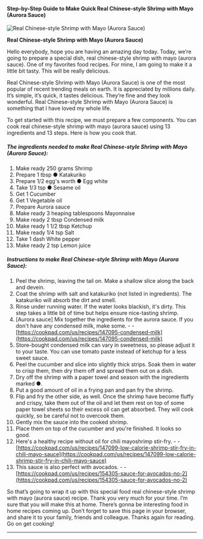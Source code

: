             

#### Step-by-Step Guide to Make Quick Real Chinese-style Shrimp with Mayo (Aurora Sauce)

![Real Chinese-style Shrimp with Mayo (Aurora Sauce)](https://img-global.cpcdn.com/recipes/5596070018023424/751x532cq70/real-chinese-style-shrimp-with-mayo-aurora-sauce-recipe-main-photo.jpg)

**Real Chinese-style Shrimp with Mayo (Aurora Sauce)**

Hello everybody, hope you are having an amazing day today. Today, we’re going to prepare a special dish, real chinese-style shrimp with mayo (aurora sauce). One of my favorites food recipes. For mine, I am going to make it a little bit tasty. This will be really delicious.

Real Chinese-style Shrimp with Mayo (Aurora Sauce) is one of the most popular of recent trending meals on earth. It is appreciated by millions daily. It’s simple, it’s quick, it tastes delicious. They’re fine and they look wonderful. Real Chinese-style Shrimp with Mayo (Aurora Sauce) is something that I have loved my whole life.

To get started with this recipe, we must prepare a few components. You can cook real chinese-style shrimp with mayo (aurora sauce) using 13 ingredients and 13 steps. Here is how you cook that.

##### The ingredients needed to make Real Chinese-style Shrimp with Mayo (Aurora Sauce):

1.  Make ready 250 grams Shrimp
2.  Prepare 1 tbsp ● Katakuriko
3.  Prepare 1/2 egg's worth ● Egg white
4.  Take 1/3 tsp ● Sesame oil
5.  Get 1 Cucumber
6.  Get 1 Vegetable oil
7.  Prepare Aurora sauce
8.  Make ready 3 heaping tablespoons Mayonnaise
9.  Make ready 2 tbsp Condensed milk
10.  Make ready 1 1/2 tbsp Ketchup
11.  Make ready 1/4 tsp Salt
12.  Take 1 dash White pepper
13.  Make ready 2 tsp Lemon juice

##### Instructions to make Real Chinese-style Shrimp with Mayo (Aurora Sauce):

1.  Peel the shrimp, leaving the tail on. Make a shallow slice along the back and devein.
2.  Coat the shrimp with salt and katakuriko (not listed in ingredients). The katakuriko will absorb the dirt and smell.
3.  Rinse under running water. If the water looks blackish, it's dirty. This step takes a little bit of time but helps ensure nice-tasting shrimp.
4.  \[Aurora sauce\] Mix together the ingredients for the aurora sauce. If you don't have any condensed milk, make some. - - [https://cookpad.com/us/recipes/147095-condensed-milk](https://cookpad.com/us/recipes/147095-condensed-milk)
5.  Store-bought condensed milk can vary in sweetness, so please adjust it to your taste. You can use tomato paste instead of ketchup for a less sweet sauce.
6.  Peel the cucumber and slice into slightly thick strips. Soak them in water to crisp them, then dry them off and spread them out on a dish.
7.  Dry off the shrimp with a paper towel and season with the ingredients marked ●.
8.  Put a good amount of oil in a frying pan and pan fry the shrimp.
9.  Flip and fry the other side, as well. Once the shrimp have become fluffy and crispy, take them out of the oil and let them rest on top of some paper towel sheets so their excess oil can get absorbed. They will cook quickly, so be careful not to overcook them.
10.  Gently mix the sauce into the cooked shrimp.
11.  Place them on top of the cucumber and you're finished. It looks so good.
12.  Here's a healthy recipe without oil for chili mayoshrimp stir-fry. - - [https://cookpad.com/us/recipes/147099-low-calorie-shrimp-stir-fry-in-chili-mayo-sauce](https://cookpad.com/us/recipes/147099-low-calorie-shrimp-stir-fry-in-chili-mayo-sauce)
13.  This sauce is also perfect with avocados. - - [https://cookpad.com/us/recipes/154305-sauce-for-avocados-no-2](https://cookpad.com/us/recipes/154305-sauce-for-avocados-no-2)

So that’s going to wrap it up with this special food real chinese-style shrimp with mayo (aurora sauce) recipe. Thank you very much for your time. I’m sure that you will make this at home. There’s gonna be interesting food in home recipes coming up. Don’t forget to save this page in your browser, and share it to your family, friends and colleague. Thanks again for reading. Go on get cooking!

* * *